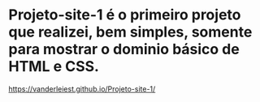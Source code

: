 # Projeto-site-1 é o primeiro projeto que realizei, bem simples, somente para mostrar o dominio básico de HTML e CSS.
https://vanderleiest.github.io/Projeto-site-1/
